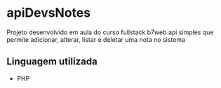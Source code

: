 # apiDevsNotes
Projeto desenvolvido em aula do curso fullstack b7web
api simples que permite adicionar, alterar, listar e deletar uma nota no sistema

## Linguagem utilizada
- PHP
